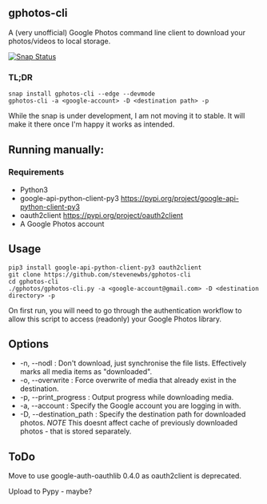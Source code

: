 gphotos-cli
-----
A (very unofficial) Google Photos command line client to download your photos/videos to local storage.

[![Snap Status](https://build.snapcraft.io/badge/stevenewbs/gphotos-cli.svg)](https://build.snapcraft.io/user/stevenewbs/gphotos-cli)

### TL;DR

    snap install gphotos-cli --edge --devmode
    gphotos-cli -a <google-account> -D <destination path> -p


While the snap is under development, I am not moving it to stable. It will make it there once I'm happy it works as intended.



## Running manually:

### Requirements

* Python3
* google-api-python-client-py3 https://pypi.org/project/google-api-python-client-py3
* oauth2client https://pypi.org/project/oauth2client
* A Google Photos account

Usage
-----
    pip3 install google-api-python-client-py3 oauth2client
    git clone https://github.com/stevenewbs/gphotos-cli
    cd gphotos-cli
    ./gphotos/gphotos-cli.py -a <google-account@gmail.com> -D <destination directory> -p

On first run, you will need to go through the authentication workflow to allow this script to access (readonly) your Google Photos library.


Options
-----
* -n, --nodl             : Don't download, just synchronise the file lists. Effectively marks all media items as "downloaded".
* -o, --overwrite        : Force overwrite of media that already exist in the destination.
* -p, --print_progress   : Output progress while downloading media.
* -a, --account          : Specify the Google account you are logging in with.
* -D, --destination_path : Specify the destination path for downloaded photos. *NOTE* This doesnt affect cache of previously downloaded photos - that is stored separately.


ToDo
-----
Move to use google-auth-oauthlib 0.4.0 as oauth2client is deprecated.

Upload to Pypy - maybe?
